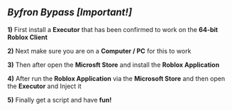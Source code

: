 ## *Byfron Bypass [Important!]*
 **1)** First install a **Executor** that has been confirmed to work on the **64-bit Roblox Client**
 
 **2)** Next make sure you are on a **Computer / PC** for this to work
 
 **3)** Then after open the **Microsft Store** and install the **Roblox Application**
 
 **4)** After run the **Roblox Application** via the **Microsoft Store** and then open the **Executor** and Inject it
 
 **5)** Finally get a script and have **fun!**
